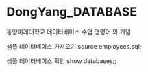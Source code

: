 # DongYang_DATABASE
동양미래대학교 데이터베이스 수업 명령어 와 개념 

샘플 데이터베이스 가져오기
source employees.sql;

샘플 데이터베이스 확인
show databases;;
